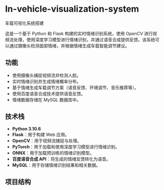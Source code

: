 # In-vehicle-visualization-system
车载可视化系统搭建

这是一个基于 Python 和 Flask 构建的实时情绪识别系统，使用 OpenCV 进行视频流处理，使用深度学习模型进行情绪识别，并通过语音合成提供反馈。该系统可以通过摄像头检测面部情绪，并根据情绪生成车载智能调节建议。

## 功能

- 使用摄像头捕捉视频流并检测人脸。
- 实时情绪识别并生成情绪概率分布。
- 基于情绪生成车载调节方案（语音反馈、环境调节、音乐推荐等）。
- 使用百度语音合成技术提供语音反馈。
- 情绪数据存储在 MySQL 数据库中。

## 技术栈

- **Python 3.10.6**
- **Flask**：用于构建 Web 应用。
- **OpenCV**：用于视频流捕捉与处理。
- **PyTorch**：用于加载和使用深度学习模型进行情绪识别。
- **ONNX**：用于加载预训练的情绪识别模型。
- **百度语音合成 API**：将生成的情绪反馈转化为语音。
- **MySQL**：用于存储情绪识别结果和相关数据。

## 项目结构
